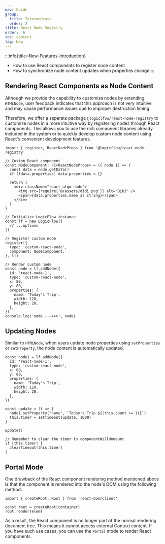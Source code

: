 ```yaml
---
nav: Guide
group:
  title: Intermediate
  order: 2
title: React Node Registry
order:  6
toc: content
tag: New
---
```


:::info{title=New-Features-Introduction}
- How to use React components to register node content
- How to synchronize node content updates when properties change
:::

## Rendering React Components as Node Content
Although we provide the capability to customize nodes by extending `HTMLNode`, user feedback indicates that this approach is not very intuitive and may cause performance issues due to improper destruction timing.

Therefore, we offer a separate package `@logiclfow/react-node-registry` to customize nodes in a more intuitive way by registering nodes through React components. This allows you to use the rich component libraries already included in the system or to quickly develop custom node content using React's convenient development features.

```tsx | pure
import { register, ReactNodeProps } from '@logicflow/react-node-registry'

// Custom React component
const NodeComponent: FC<ReactNodeProps> = ({ node }) => {
  const data = node.getData()
  if (!data.properties) data.properties = {}

  return (
    <div className="react-algo-node">
      <img src={require('@/assets/didi.png')} alt="DiDi" />
      <span>{data.properties.name as string}</span>
    </div>
  )
}

// Initialize LogicFlow instance
const lf = new LogicFlow({
  // ...options
})

// Register custom node
register({
  type: 'custom-react-node',
  component: NodeComponent,
}, lf)

// Render custom node
const node = lf.addNode({
  id: 'react-node-1',
  type: 'custom-react-node',
  x: 80,
  y: 80,
  properties: {
    name: 'Today's Trip',
    width: 120,
    height: 28,
  },
})
console.log('node --->>>', node)
```
<code id="react-basic" src="@/src/tutorial/advanced/react/index.tsx"></code>

## Updating Nodes
Similar to `HTMLNode`, when users update node properties using `setProperties` or `setProperty`, the node content is automatically updated.

```tsx | pure
const node1 = lf.addNode({
  id: 'react-node-1',
  type: 'custom-react-node',
  x: 80,
  y: 80,
  properties: {
    name: 'Today's Trip',
    width: 120,
    height: 28,
  },
})

const update = () => {
  node1.setProperty('name', `Today's Trip ${(this.count += 1)}`)
  this.timer = setTimeout(update, 1000)
}

update()

// Remember to clear the timer in componentWillUnmount
if (this.timer) {
  clearTimeout(this.timer)
}
```

## Portal Mode
One drawback of the React component rendering method mentioned above is that the component is rendered into the node's DOM using the following method:

```tsx | pure
import { createRoot, Root } from 'react-dom/client'

const root = createRoot(container)
root.render(elem)
```

As a result, the React component is no longer part of the normal rendering document tree. This means it cannot access external Context content. If you have such use cases, you can use the `Portal` mode to render React components.

<code id="react-portal" src="@/src/tutorial/advanced/react/Portal.tsx"></code>